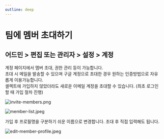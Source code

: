 ```yaml
---
outline: deep
---
```


# 팀에 멤버 초대하기

## 어드민 > 편집 또는 관리자 > 설정 > 계정

계정 페이지에서 멤버 초대, 권한 관리 등이 가능합니다.  
초대 시 메일을 발송할 수 있으며 구글 계정으로 초대한 경우 원하는 인증방법으로 자유롭게 이용가능합니다.  
셀렉트에 가입하지 않았더라도 새로운 이메일 계정을 초대할 수 있습니다. (최초 로그인 할 때 가입 절차 진행)

![](https://files.readme.io/ea6af59-invite-members.png "invite-members.png")

![](https://files.readme.io/c8c68ac-member-list.jpeg "member-list.jpeg")

가입 후 프로필명을 구분하기 쉬운 이름으로 변경합니다. 초대 후 직접 입력해도 됩니다.

![](https://files.readme.io/9809b7d-edit-member-profile.jpeg "edit-member-profile.jpeg")